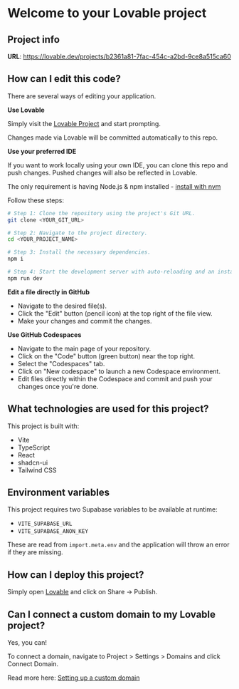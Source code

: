 # Welcome to your Lovable project

## Project info

**URL**: https://lovable.dev/projects/b2361a81-7fac-454c-a2bd-9ce8a515ca60

## How can I edit this code?

There are several ways of editing your application.

**Use Lovable**

Simply visit the [Lovable Project](https://lovable.dev/projects/b2361a81-7fac-454c-a2bd-9ce8a515ca60) and start prompting.

Changes made via Lovable will be committed automatically to this repo.

**Use your preferred IDE**

If you want to work locally using your own IDE, you can clone this repo and push changes. Pushed changes will also be reflected in Lovable.

The only requirement is having Node.js & npm installed - [install with nvm](https://github.com/nvm-sh/nvm#installing-and-updating)

Follow these steps:

```sh
# Step 1: Clone the repository using the project's Git URL.
git clone <YOUR_GIT_URL>

# Step 2: Navigate to the project directory.
cd <YOUR_PROJECT_NAME>

# Step 3: Install the necessary dependencies.
npm i

# Step 4: Start the development server with auto-reloading and an instant preview.
npm run dev
```

**Edit a file directly in GitHub**

- Navigate to the desired file(s).
- Click the "Edit" button (pencil icon) at the top right of the file view.
- Make your changes and commit the changes.

**Use GitHub Codespaces**

- Navigate to the main page of your repository.
- Click on the "Code" button (green button) near the top right.
- Select the "Codespaces" tab.
- Click on "New codespace" to launch a new Codespace environment.
- Edit files directly within the Codespace and commit and push your changes once you're done.

## What technologies are used for this project?

This project is built with:

- Vite
- TypeScript
- React
- shadcn-ui
- Tailwind CSS

## Environment variables

This project requires two Supabase variables to be available at runtime:

- `VITE_SUPABASE_URL`
- `VITE_SUPABASE_ANON_KEY`

These are read from `import.meta.env` and the application will throw an error if they are missing.

## How can I deploy this project?

Simply open [Lovable](https://lovable.dev/projects/b2361a81-7fac-454c-a2bd-9ce8a515ca60) and click on Share -> Publish.

## Can I connect a custom domain to my Lovable project?

Yes, you can!

To connect a domain, navigate to Project > Settings > Domains and click Connect Domain.

Read more here: [Setting up a custom domain](https://docs.lovable.dev/tips-tricks/custom-domain#step-by-step-guide)
